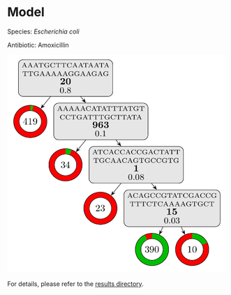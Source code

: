 
# Model

Species: *Escherichia coli*

Antibiotic: Amoxicillin

<a href="./model.pdf"><img src="./model.png" width=500 height=500 /></a>

For details, please refer to the [results directory](../../../../../results/cart_b/escherichia%20coli/amoxicillin/repeat_4/).

